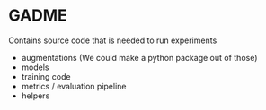 # GADME

Contains source code that is needed to run experiments
- augmentations (We could make a python package out of those)
- models
- training code
- metrics / evaluation pipeline
- helpers

